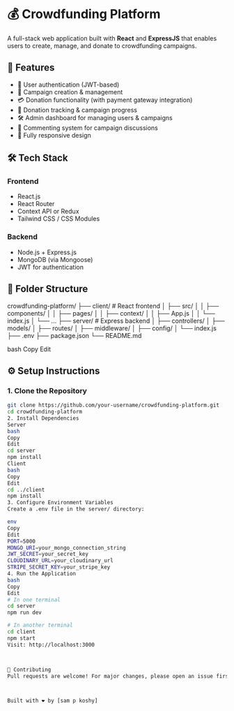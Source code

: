 # 💰 Crowdfunding Platform

A full-stack web application built with **React** and **ExpressJS** that enables users to create, manage, and donate to crowdfunding campaigns.

## 🚀 Features

- 🔐 User authentication (JWT-based)
- 🎯 Campaign creation & management
- 💳 Donation functionality (with payment gateway integration)
- 🧾 Donation tracking & campaign progress
- 🛠 Admin dashboard for managing users & campaigns
- 💬 Commenting system for campaign discussions
- 📱 Fully responsive design

## 🛠 Tech Stack

### Frontend
- React.js
- React Router
- Context API or Redux
- Tailwind CSS / CSS Modules

### Backend
- Node.js + Express.js
- MongoDB (via Mongoose)
- JWT for authentication

## 📁 Folder Structure

crowdfunding-platform/
├── client/ # React frontend
│ ├── src/
│ │ ├── components/
│ │ ├── pages/
│ │ ├── context/
│ │ ├── App.js
│ │ └── index.js
│ └── ...
├── server/ # Express backend
│ ├── controllers/
│ ├── models/
│ ├── routes/
│ ├── middleware/
│ ├── config/
│ └── index.js
├── .env
├── package.json
└── README.md

bash
Copy
Edit

## ⚙️ Setup Instructions

### 1. Clone the Repository

```bash
git clone https://github.com/your-username/crowdfunding-platform.git
cd crowdfunding-platform
2. Install Dependencies
Server
bash
Copy
Edit
cd server
npm install
Client
bash
Copy
Edit
cd ../client
npm install
3. Configure Environment Variables
Create a .env file in the server/ directory:

env
Copy
Edit
PORT=5000
MONGO_URI=your_mongo_connection_string
JWT_SECRET=your_secret_key
CLOUDINARY_URL=your_cloudinary_url
STRIPE_SECRET_KEY=your_stripe_key
4. Run the Application
bash
Copy
Edit
# In one terminal
cd server
npm run dev

# In another terminal
cd client
npm start
Visit: http://localhost:3000



🤝 Contributing
Pull requests are welcome! For major changes, please open an issue first to discuss what you would like to change.



Built with ❤️ by [sam p koshy]



